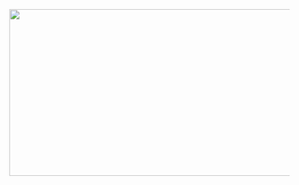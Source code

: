 <a href="https://github.com/devxb/gitanimals">
<img
  src="https://render.gitanimals.org/farms/R4mel"
  width="600"
  height="300"
/>
</a>

